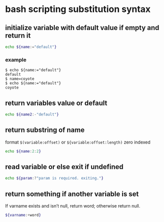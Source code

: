 # bash scripting substitution syntax

## initialize variable with default value if empty and return it
```bash
echo ${name:="default"}
```

### example
```
$ echo ${name:="default"}
default
$ name=coyote
$ echo ${name:="default"}
coyote
```

## return variables value or default
```bash
echo ${name2:-"default"}
```

## return substring of name
format `$(variable:offset)` or `${variable:offset:length)`
zero indexed
```bash
echo ${name:2:2}
```

## read variable or else exit if undefined
```bash
echo ${param:?"param is required. exiting."}
```

## return something if another variable is set
If varname exists and isn’t null, return word; otherwise return null.
```bash
${varname:+word}
```
